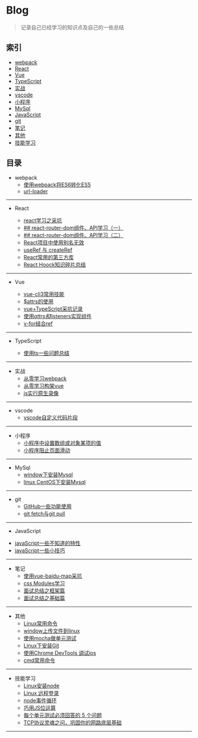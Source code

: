 # Blog

> 记录自己已经学习的知识点及自己的一些总结

## 索引

* [webpack](#webpack)
* [React](#React)
* [Vue](#vue)
* [TypeScript](#TypeScript)
* [实战](#实战)
* [vscode](#vscode)
* [小程序](#小程序)
* [MySql](#MySql)
* [JavaScript](#JavaScript)
* [git](#git)
* [笔记](#笔记)
* [其他](#其他)
* [技能学习](#技能学习)

## 目录

* <a id="webpack">webpack</a>
    - [使用webpack将ES6转化ES5](https://github.com/smallmonsters/Blog/blob/master/201911/2.md)
    - [url-loader](https://github.com/smallmonsters/Blog/blob/master/201911/3.md)

---

* <a id="React">React</a>

    - [react学习之采坑](https://github.com/smallmonsters/Blog/blob/master/201912/5.md)
    <!-- - [搭建React开发环境](https://github.com/smallmonsters/Blog/blob/master/202002/1.md) -->
    - [## react-router-dom组件、API学习（一）](https://github.com/smallmonsters/Blog/blob/master/202002/2.md)
    - [## react-router-dom组件、API学习（二）](https://github.com/smallmonsters/Blog/blob/master/202002/4.md)
    <!-- - [## react-router-dom组件、API学习（三）](https://github.com/smallmonsters/Blog/blob/master/202002/5.md) -->
    - [React项目中使用别名无效](https://github.com/smallmonsters/Blog/blob/master/202002/3.md)
    - [useRef 与 createRef](https://github.com/smallmonsters/Blog/blob/master/202003/1.md)
    - [React常用的第三方库](https://github.com/smallmonsters/Blog/blob/master/202002/7.md)
    - [React Hoock知识碎片总结
](https://github.com/smallmonsters/Blog/blob/master/202005/1.md)

---

* <a id="Vue">Vue</a>

    - [vue-cli3常用技能](https://github.com/smallmonsters/Blog/blob/master/201911/9.md)
    - [$attrs的使用](https://github.com/smallmonsters/Blog/blob/master/201911/10.md)
    - [vue+TypeScript采坑记录](https://github.com/smallmonsters/Blog/blob/master/201911/20.md)
    - [使用$attrs和$listeners实现组件](https://github.com/smallmonsters/Blog/blob/master/201912/1.md)
    - [v-for结合ref](https://github.com/smallmonsters/Blog/blob/master/2020/1.md)


---

* <a id="TypeScript">TypeScript</a>

    - [使用ts一些问题总结](https://github.com/smallmonsters/Blog/blob/master/201912/2.md)
    <!-- - [如何写一个ts定义文件](https://github.com/smallmonsters/Blog/blob/master/202005/2.md) -->

---

* <a id="实战">实战</a>
    - [从零学习webpack](https://github.com/smallmonsters/webpack_study)
    - [从零学习构架vue](https://github.com/smallmonsters/vue_typescript_practice)
    - [js实行原生录像](https://github.com/smallmonsters/js-vidoe)
    <!-- - [React学习demo集合](https://github.com/smallmonsters/react-demo-gather) -->

---

* <a id="vscode">vscode</a>
   - [vscode自定义代码片段](https://github.com/smallmonsters/Blog/blob/master/201911/11.md)

---

* <a id="小程序">小程序</a>
    - [小程序中设置数组或对象某项的值](https://github.com/smallmonsters/Blog/blob/master/201911/4.md)
    - [小程序阻止页面滑动](https://github.com/smallmonsters/Blog/blob/master/201911/5.md)

---

* <a id="MySql">MySql</a>
    - [window下安装Mysql](https://github.com/smallmonsters/Blog/blob/master/201911/14.md)
    - [linux CentOS下安装Mysql](https://github.com/smallmonsters/Blog/blob/master/201911/17.md)

---

* <a id="git">git</a>
    - [GitHub一些功能使用](https://github.com/smallmonsters/Blog/blob/master/201912/4.md)
    - [git fetch与git pull](https://github.com/smallmonsters/Blog/blob/master/202006/1.md)

---

* <a id="JavaScript">JavaScript</a>
 - [javaScript一些不知道的特性](https://github.com/smallmonsters/Blog/blob/master/201911/16.md)
 - [javaScript一些小技巧](https://github.com/smallmonsters/Blog/blob/master/202002/5.md)

---

* <a id="笔记">笔记</a>
    <!-- - [不用加减乘除运算符，求整数的7倍](https://github.com/smallmonsters/Blog/blob/master/201911/8.md) -->
    - [使用vue-baidu-map采坑](https://github.com/smallmonsters/Blog/blob/master/201911/13.md)
    <!-- - [看了一些面试题/编程题总结](https://github.com/smallmonsters/Blog/blob/master/201911/15.md) -->
    - [css Modules学习](https://github.com/smallmonsters/Blog/blob/master/201911/19.md)
    - [面试总结之框架篇](https://github.com/smallmonsters/Blog/blob/master/202003/2.md)
    - [面试总结之基础篇](https://github.com/smallmonsters/Blog/blob/master/202004/1.md)

---

* <a id="其他">其他</a>
    - [Linux常用命令](https://github.com/smallmonsters/Blog/blob/master/201911/6.md)
    - [window上传文件到linux](https://github.com/smallmonsters/Blog/blob/master/201911/7.md)
    - [使用mocha做单元测试](https://github.com/smallmonsters/Blog/blob/master/201911/1.md)
    - [Linux下安装Git](https://github.com/smallmonsters/Blog/blob/master/201911/18.md)
    - [使用Chrome DevTools 调试ios](https://github.com/smallmonsters/Blog/blob/master/202001/2.md)
    - [cmd常用命令](https://github.com/smallmonsters/Blog/blob/master/202006/2.md)
    <!-- - [使用依赖只有安全漏洞,如何更新]() -->

---

* <a id="技能学习">技能学习</a>
    - [Linux安装node](https://blog.csdn.net/putao2062/article/details/79647597)
    - [Linux 远程登录](https://www.runoob.com/linux/linux-remote-login.html)
    - [node事件循环](http://www.ruanyifeng.com/blog/2018/02/node-event-loop.html)
    - [巧用JS位运算](https://juejin.im/post/5a9ebc376fb9a028c6753d0e)
    - [每个单元测试必须回答的 5 个问题](https://75.team/post/5-questions-every-unit-test-must-answer.html)
    <!-- - [React生命周期](https://blog.bitsrc.io/react-16-lifecycle-methods-how-and-when-to-use-them-f4ad31fb2282) -->
    - [TCP协议灵魂之问，巩固你的网路底层基础](https://juejin.im/post/5e527c58e51d4526c654bf41#heading-14)

----

